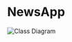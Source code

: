 # NewsApp
![Class Diagram](https://github.com/DesarrolloDeSW/NewsApp/assets/121949875/0afe7c14-38c5-4aa1-be9a-8745427d96d8)
